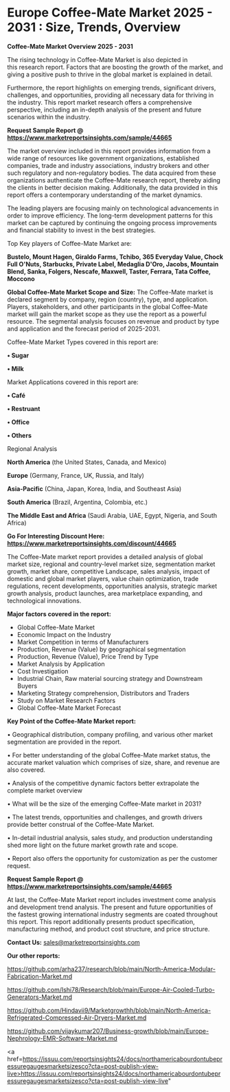 # Europe Coffee-Mate Market 2025 - 2031 : Size, Trends, Overview

<Strong> Coffee-Mate Market Overview 2025 - 2031</strong>

The rising technology in Coffee-Mate Market is also depicted in this research report. Factors that are boosting the growth of the market, and giving a positive push to thrive in the global market is explained in detail.

Furthermore, the report highlights on emerging trends, significant drivers, challenges, and opportunities, providing all necessary data for thriving in the industry. This report market research offers a comprehensive perspective, including an in-depth analysis of the present and future scenarios within the industry.

<strong>Request Sample Report @ <a href=https://www.marketreportsinsights.com/sample/44665>https://www.marketreportsinsights.com/sample/44665</a></strong>

The market overview included in this report provides information from a wide range of resources like government organizations, established companies, trade and industry associations, industry brokers and other such regulatory and non-regulatory bodies. The data acquired from these organizations authenticate the Coffee-Mate research report, thereby aiding the clients in better decision making. Additionally, the data provided in this report offers a contemporary understanding of the market dynamics.

The leading players are focusing mainly on technological advancements in order to improve efficiency. The long-term development patterns for this market can be captured by continuing the ongoing process improvements and financial stability to invest in the best strategies.

Top Key players of Coffee-Mate Market are:

<strong>Bustelo, Mount Hagen, Giraldo Farms, Tchibo, 365 Everyday Value, Chock Full O'Nuts, Starbucks, Private Label, Medaglia D'Oro, Jacobs, Mountain Blend, Sanka, Folgers, Nescafe, Maxwell, Taster, Ferrara, Tata Coffee, Moccono</strong>

<strong><b>Global Coffee-Mate Market Scope and Size:</b></strong>
The Coffee-Mate market is declared segment by company, region (country), type, and application. Players, stakeholders, and other participants in the global Coffee-Mate market will gain the market scope as they use the report as a powerful resource. The segmental analysis focuses on revenue and product by type and application and the forecast period of 2025-2031.

Coffee-Mate Market Types covered in this report are:

<strong>•  Sugar

•  Milk</strong>

Market Applications covered in this report are:

<strong>•  Café

•  Restruant

•  Office

•  Others</strong> 

Regional Analysis

<strong>North America</strong> (the United States, Canada, and Mexico)

<strong>Europe</strong> (Germany, France, UK, Russia, and Italy)

<strong>Asia-Pacific</strong> (China, Japan, Korea, India, and Southeast Asia)

<strong>South America</strong> (Brazil, Argentina, Colombia, etc.)

<strong>The Middle East and Africa</strong> (Saudi Arabia, UAE, Egypt, Nigeria, and South Africa)

<strong>Go For Interesting Discount Here: <a href=https://www.marketreportsinsights.com/discount/44665>https://www.marketreportsinsights.com/discount/44665</a></strong>

The Coffee-Mate market report provides a detailed analysis of global market size, regional and country-level market size, segmentation market growth, market share, competitive Landscape, sales analysis, impact of domestic and global market players, value chain optimization, trade regulations, recent developments, opportunities analysis, strategic market growth analysis, product launches, area marketplace expanding, and technological innovations.

<strong><b>Major factors covered in the report:</b></strong>
<ul>
  <li>Global Coffee-Mate Market </li>
  <li>Economic Impact on the Industry</li>
  <li>Market Competition in terms of Manufacturers</li>
  <li>Production, Revenue (Value) by geographical segmentation</li>
  <li>Production, Revenue (Value), Price Trend by Type</li>
  <li>Market Analysis by Application</li>
  <li>Cost Investigation</li>
  <li>Industrial Chain, Raw material sourcing strategy and Downstream Buyers</li>
  <li>Marketing Strategy comprehension, Distributors and Traders</li>
  <li>Study on Market Research Factors</li>
  <li>Global Coffee-Mate Market Forecast</li>
</ul>

<strong><b>Key Point of the Coffee-Mate Market report:</b></strong>

• Geographical distribution, company profiling, and various other market segmentation are provided in the report.

• For better understanding of the global Coffee-Mate market status, the accurate market valuation which comprises of size, share, and revenue are also covered.

• Analysis of the competitive dynamic factors better extrapolate the complete market overview

• What will be the size of the emerging Coffee-Mate market in 2031?

• The latest trends, opportunities and challenges, and growth drivers provide better construal of the Coffee-Mate Market.

• In-detail industrial analysis, sales study, and production understanding shed more light on the future market growth rate and scope.

• Report also offers the opportunity for customization as per the customer request.

<strong>Request Sample Report @ <a href=https://www.marketreportsinsights.com/sample/44665>https://www.marketreportsinsights.com/sample/44665</a></strong>

At last, the Coffee-Mate Market report includes investment come analysis and development trend analysis. The present and future opportunities of the fastest growing international industry segments are coated throughout this report. This report additionally presents product specification, manufacturing method, and product cost structure, and price structure.

<strong>Contact Us:</strong>
sales@marketreportsinsights.com

<strong>Our other reports:</strong>

<a href=https://github.com/arha237/research/blob/main/North-America-Modular-Fabrication-Market.md>https://github.com/arha237/research/blob/main/North-America-Modular-Fabrication-Market.md</a>

<a href=https://github.com/Ishi78/Research/blob/main/Europe-Air-Cooled-Turbo-Generators-Market.md>https://github.com/Ishi78/Research/blob/main/Europe-Air-Cooled-Turbo-Generators-Market.md</a>

<a href=https://github.com/Hindavii9/Marketgrowthh/blob/main/North-America-Refrigerated-Compressed-Air-Dryers-Market.md>https://github.com/Hindavii9/Marketgrowthh/blob/main/North-America-Refrigerated-Compressed-Air-Dryers-Market.md</a>

<a href=https://github.com/vijaykumar207/Business-growth/blob/main/Europe-Nephrology-EMR-Software-Market.md>https://github.com/vijaykumar207/Business-growth/blob/main/Europe-Nephrology-EMR-Software-Market.md</a>

<a href=https://issuu.com/reportsinsights24/docs/northamericabourdontubepressuregaugesmarketsizesco?cta=post-publish-view-live>https://issuu.com/reportsinsights24/docs/northamericabourdontubepressuregaugesmarketsizesco?cta=post-publish-view-live</a>"
